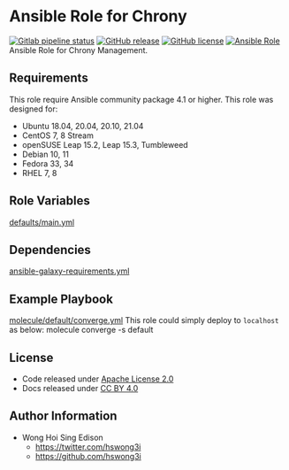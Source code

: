 # Ansible Role for Chrony

[![Gitlab pipeline status](https://img.shields.io/gitlab/pipeline/alvistack/ansible-role-chrony/master)](https://gitlab.com/alvistack/ansible-role-chrony/-/pipelines)
[![GitHub release](https://img.shields.io/github/release/alvistack/ansible-role-chrony.svg)](https://github.com/alvistack/ansible-role-chrony/releases)
[![GitHub license](https://img.shields.io/github/license/alvistack/ansible-role-chrony.svg)](https://github.com/alvistack/ansible-role-chrony/blob/master/LICENSE)
[![Ansible Role](https://img.shields.io/badge/galaxy-alvistack.chrony-blue.svg)](https://galaxy.ansible.com/alvistack/chrony)
Ansible Role for Chrony Management.

## Requirements

This role require Ansible community package 4.1 or higher.
This role was designed for:

  - Ubuntu 18.04, 20.04, 20.10, 21.04
  - CentOS 7, 8 Stream
  - openSUSE Leap 15.2, Leap 15.3, Tumbleweed
  - Debian 10, 11
  - Fedora 33, 34
  - RHEL 7, 8

## Role Variables

[defaults/main.yml](defaults/main.yml)

## Dependencies

[ansible-galaxy-requirements.yml](ansible-galaxy-requirements.yml)

## Example Playbook

[molecule/default/converge.yml](molecule/default/converge.yml)
This role could simply deploy to `localhost` as below:
molecule converge -s default

## License

  - Code released under [Apache License 2.0](LICENSE)
  - Docs released under [CC BY 4.0](http://creativecommons.org/licenses/by/4.0/)

## Author Information

  - Wong Hoi Sing Edison
      - <https://twitter.com/hswong3i>
      - <https://github.com/hswong3i>
